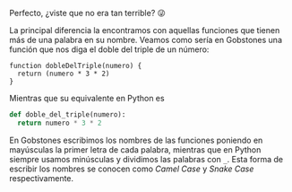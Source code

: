 Perfecto, ¿viste que no era tan terrible? :stuck_out_tongue_winking_eye:

La principal diferencia la encontramos con aquellas funciones que tienen más de una palabra en su nombre. Veamos como sería en Gobstones una función que nos diga el doble del triple de un número:

```gobstones
function dobleDelTriple(numero) {
  return (numero * 3 * 2)
}
```
Mientras que su equivalente en Python es

```python
def doble_del_triple(numero):
  return numero * 3 * 2
```

En Gobstones escribimos los nombres de las funciones poniendo en mayúsculas la primer letra de cada palabra, mientras que en Python siempre usamos minúsculas y dividimos las palabras con `_`. Esta forma de escribir los nombres se conocen como _Camel Case_ y _Snake Case_ respectivamente.